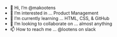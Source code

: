 - 👋 Hi, I’m @makootens
- 👀 I’m interested in ... Product Management
- 🌱 I’m currently learning ... HTML, CSS, & GitHub
- 💞️ I’m looking to collaborate on ... almost anything
- 📫 How to reach me ... @lootens on slack

<!---
makootens/makootens is a ✨ special ✨ repository because its `README.md` (this file) appears on your GitHub profile.
You can click the Preview link to take a look at your changes.
--->
